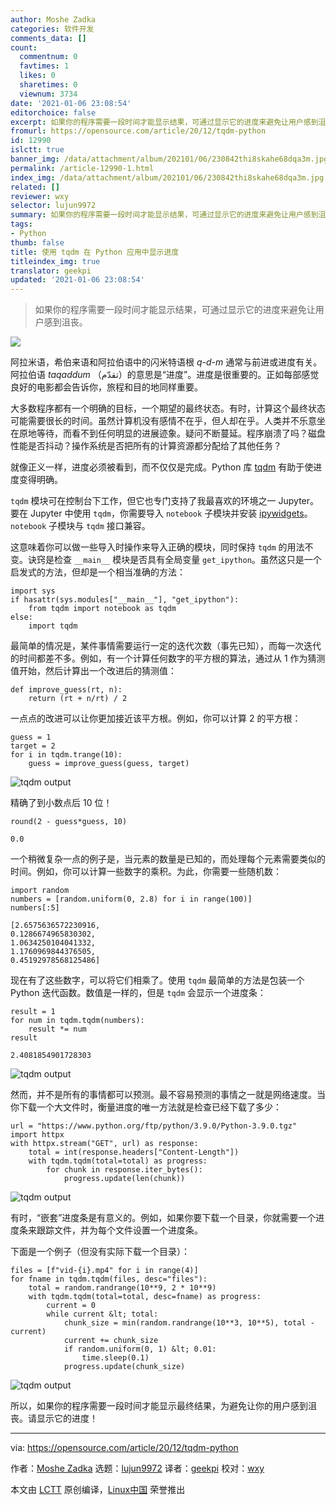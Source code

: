```yaml
---
author: Moshe Zadka
categories: 软件开发
comments_data: []
count:
  commentnum: 0
  favtimes: 1
  likes: 0
  sharetimes: 0
  viewnum: 3734
date: '2021-01-06 23:08:54'
editorchoice: false
excerpt: 如果你的程序需要一段时间才能显示结果，可通过显示它的进度来避免让用户感到沮丧。
fromurl: https://opensource.com/article/20/12/tqdm-python
id: 12990
islctt: true
banner_img: /data/attachment/album/202101/06/230842thi8skahe68dqa3m.jpg
permalink: /article-12990-1.html
index_img: /data/attachment/album/202101/06/230842thi8skahe68dqa3m.jpg.thumb.jpg
related: []
reviewer: wxy
selector: lujun9972
summary: 如果你的程序需要一段时间才能显示结果，可通过显示它的进度来避免让用户感到沮丧。
tags:
- Python
thumb: false
title: 使用 tqdm 在 Python 应用中显示进度
titleindex_img: true
translator: geekpi
updated: '2021-01-06 23:08:54'
---
```



> 
> 如果你的程序需要一段时间才能显示结果，可通过显示它的进度来避免让用户感到沮丧。
> 
> 
> 


![](/data/attachment/album/202101/06/230842thi8skahe68dqa3m.jpg)


阿拉米语，希伯来语和阿拉伯语中的闪米特语根 *q-d-m* 通常与前进或进度有关。阿拉伯语 *taqaddum* （تقدّم）的意思是“进度”。进度是很重要的。正如每部感觉良好的电影都会告诉你，旅程和目的地同样重要。


大多数程序都有一个明确的目标，一个期望的最终状态。有时，计算这个最终状态可能需要很长的时间。虽然计算机没有感情不在乎，但人却在乎。人类并不乐意坐在原地等待，而看不到任何明显的进展迹象。疑问不断蔓延。程序崩溃了吗？磁盘性能是否抖动？操作系统是否把所有的计算资源都分配给了其他任务？


就像正义一样，进度必须被看到，而不仅仅是完成。Python 库 [tqdm](https://pypi.org/project/tqdm/) 有助于使进度变得明确。


`tqdm` 模块可在控制台下工作，但它也专门支持了我最喜欢的环境之一 Jupyter。要在 Jupyter 中使用 `tqdm`，你需要导入 `notebook` 子模块并安装 [ipywidgets](https://opensource.com/article/20/11/daily-journal-jupyter)。`notebook` 子模块与 `tqdm` 接口兼容。


这意味着你可以做一些导入时操作来导入正确的模块，同时保持 `tqdm` 的用法不变。诀窍是检查 `__main__` 模块是否具有全局变量 `get_ipython`。虽然这只是一个启发式的方法，但却是一个相当准确的方法：



```
import sys
if hasattr(sys.modules["__main__"], "get_ipython"):
    from tqdm import notebook as tqdm
else:
    import tqdm

```

最简单的情况是，某件事情需要运行一定的迭代次数（事先已知），而每一次迭代的时间都差不多。例如，有一个计算任何数字的平方根的算法，通过从 1 作为猜测值开始，然后计算出一个改进后的猜测值：



```
def improve_guess(rt, n):
    return (rt + n/rt) / 2

```

一点点的改进可以让你更加接近该平方根。例如，你可以计算 2 的平方根：



```
guess = 1
target = 2
for i in tqdm.trange(10):
    guess = improve_guess(guess, target)

```

![tqdm output](/data/attachment/album/202101/06/230856gxlbiwlifuwpwxnz.png "tqdm output")


精确了到小数点后 10 位！



```
round(2 - guess*guess, 10)

```


```
0.0

```

一个稍微复杂一点的例子是，当元素的数量是已知的，而处理每个元素需要类似的时间。例如，你可以计算一些数字的乘积。为此，你需要一些随机数：



```
import random
numbers = [random.uniform(0, 2.8) for i in range(100)]
numbers[:5]

```


```
[2.6575636572230916,
0.1286674965830302,
1.0634250104041332,
1.1760969844376505,
0.45192978568125486]

```

现在有了这些数字，可以将它们相乘了。使用 `tqdm` 最简单的方法是包装一个 Python 迭代函数。数值是一样的，但是 `tqdm` 会显示一个进度条：



```
result = 1
for num in tqdm.tqdm(numbers):
    result *= num
result

```


```
2.4081854901728303

```

![tqdm output](/data/attachment/album/202101/06/230856i67kxl5l6lp3txcz.png "tqdm output")


然而，并不是所有的事情都可以预测。最不容易预测的事情之一就是网络速度。当你下载一个大文件时，衡量进度的唯一方法就是检查已经下载了多少：



```
url = "https://www.python.org/ftp/python/3.9.0/Python-3.9.0.tgz"
import httpx
with httpx.stream("GET", url) as response:
    total = int(response.headers["Content-Length"])
    with tqdm.tqdm(total=total) as progress:
        for chunk in response.iter_bytes():
            progress.update(len(chunk))

```

![tqdm output](/data/attachment/album/202101/06/230856e9hzma2muf01fd06.png "tqdm output")


有时，“嵌套”进度条是有意义的。例如，如果你要下载一个目录，你就需要一个进度条来跟踪文件，并为每个文件设置一个进度条。


下面是一个例子（但没有实际下载一个目录）：



```
files = [f"vid-{i}.mp4" for i in range(4)]
for fname in tqdm.tqdm(files, desc="files"):
    total = random.randrange(10**9, 2 * 10**9)
    with tqdm.tqdm(total=total, desc=fname) as progress:
        current = 0
        while current &lt; total:
            chunk_size = min(random.randrange(10**3, 10**5), total - current)
            current += chunk_size
            if random.uniform(0, 1) &lt; 0.01:
                time.sleep(0.1)
            progress.update(chunk_size)

```

![tqdm output](/data/attachment/album/202101/06/230856dxa555yt3on0v72u.png "tqdm output")


所以，如果你的程序需要一段时间才能显示最终结果，为避免让你的用户感到沮丧。请显示它的进度！




---


via: <https://opensource.com/article/20/12/tqdm-python>


作者：[Moshe Zadka](https://opensource.com/users/moshez) 选题：[lujun9972](https://github.com/lujun9972) 译者：[geekpi](https://github.com/geekpi) 校对：[wxy](https://github.com/wxy)


本文由 [LCTT](https://github.com/LCTT/TranslateProject) 原创编译，[Linux中国](https://linux.cn/) 荣誉推出